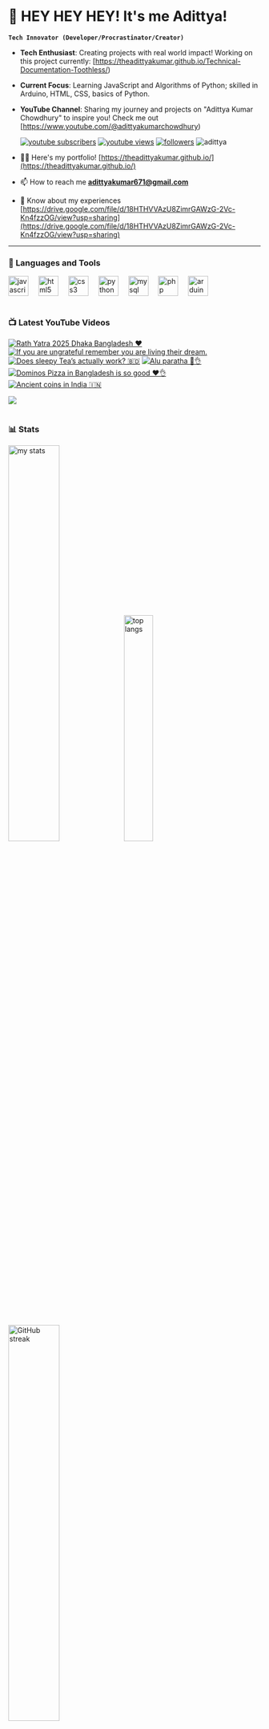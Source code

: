 # 👑 HEY HEY HEY! It's me Adittya!

**`Tech Innovator (Developer/Procrastinator/Creator)`**

- **Tech Enthusiast**: Creating projects with real world impact! Working on this project currently: [https://theadittyakumar.github.io/Technical-Documentation-Toothless/)
- **Current Focus**: Learning JavaScript and Algorithms of Python; skilled in Arduino, HTML, CSS, basics of Python.
- **YouTube Channel**: Sharing my journey and projects on "Adittya Kumar Chowdhury" to inspire you! Check me out [https://www.youtube.com/@adittyakumarchowdhury) 

   <p align="left">
      <a href="https://www.youtube.com/channel/UCu68HfYtlcXFI7kNhnSdspA?sub_confirmation=1">
         <img alt="youtube subscribers" title="Subscribe to my YouTube channel" src="https://custom-icon-badges.demolab.com/youtube/channel/subscribers/UCu68HfYtlcXFI7kNhnSdspA?color=%23E05D44&label=SUBSCRIBE&logo=video&logoColor=white&style=for-the-badge&labelColor=CE4630"/></a> 
      <a href="https://www.youtube.com/c/adittyakumarchowdhury">
         <img alt="youtube views" title="YouTube views" src="https://custom-icon-badges.demolab.com/youtube/channel/views/UCu68HfYtlcXFI7kNhnSdspA?color=%23E1AD0E&logo=eye&logoColor=white&style=for-the-badge&labelColor=C79600"/></a> 
      <a href="https://github.com/TheAdittyaKumar?tab=followers">
         <img alt="followers" title="Follow me on Github" src="https://custom-icon-badges.demolab.com/github/followers/TheAdittyaKumar?color=236ad3&labelColor=1155ba&style=for-the-badge&logo=person-add&label=Follow&logoColor=white"/></a>
      <img src="https://komarev.com/ghpvc/?username=TheAdittyaKumar&label=Profile%20views&color=0e75b6&style=flat" alt="adittya" />
   </p>


- 👨‍💻 Here's my portfolio! [https://theadittyakumar.github.io/](https://theadittyakumar.github.io/)

- 📫 How to reach me **adittyakumar671@gmail.com**

- 📄 Know about my experiences [https://drive.google.com/file/d/18HTHVVAzU8ZimrGAWzG-2Vc-Kn4fzzOG/view?usp=sharing](https://drive.google.com/file/d/18HTHVVAzU8ZimrGAWzG-2Vc-Kn4fzzOG/view?usp=sharing)

---

### 🧰 Languages and Tools

<div align="left">
  <img src="https://cdn.jsdelivr.net/gh/devicons/devicon/icons/javascript/javascript-original.svg" height="40" alt="javascript logo"  />
  <img width="12" />
  <img src="https://cdn.jsdelivr.net/gh/devicons/devicon/icons/html5/html5-original.svg" height="40" alt="html5 logo"  />
  <img width="12" />
  <img src="https://cdn.jsdelivr.net/gh/devicons/devicon/icons/css3/css3-original.svg" height="40" alt="css3 logo"  />
  <img width="12" />
  <img src="https://cdn.jsdelivr.net/gh/devicons/devicon/icons/python/python-original.svg" height="40" alt="python logo"  />
  <img width="12" />
  <img src="https://cdn.jsdelivr.net/gh/devicons/devicon/icons/mysql/mysql-original.svg" height="40" alt="mysql logo"  />
  <img width="12" />
  <img src="https://cdn.jsdelivr.net/gh/devicons/devicon/icons/php/php-original.svg" height="40" alt="php logo"  />
  <img width="12" />
  <img src="https://cdn.jsdelivr.net/gh/devicons/devicon/icons/arduino/arduino-original.svg" height="40" alt="arduino logo"  />
</div>


#

### 📺 Latest YouTube Videos

<!-- BEGIN YOUTUBE-CARDS -->
[![Rath Yatra 2025 Dhaka Bangladesh ❤️](https://ytcards.demolab.com/?id=q4Pd8e256DI&title=Rath+Yatra+2025+Dhaka+Bangladesh+%E2%9D%A4%EF%B8%8F&lang=en&timestamp=1751060635&background_color=%230d1117&title_color=%23ffffff&stats_color=%23dedede&max_title_lines=1&width=250&border_radius=5 "Rath Yatra 2025 Dhaka Bangladesh ❤️")](https://www.youtube.com/shorts/q4Pd8e256DI)
[![If you are ungrateful remember you are living their dream.](https://ytcards.demolab.com/?id=t0aO8Azg9So&title=If+you+are+ungrateful+remember+you+are+living+their+dream.&lang=en&timestamp=1749828673&background_color=%230d1117&title_color=%23ffffff&stats_color=%23dedede&max_title_lines=1&width=250&border_radius=5 "If you are ungrateful remember you are living their dream.")](https://www.youtube.com/shorts/t0aO8Azg9So)
[![Does sleepy Tea’s actually work? 🇧🇩](https://ytcards.demolab.com/?id=IfOt2MsHPYI&title=Does+sleepy+Tea%E2%80%99s+actually+work%3F+%F0%9F%87%A7%F0%9F%87%A9&lang=en&timestamp=1749723868&background_color=%230d1117&title_color=%23ffffff&stats_color=%23dedede&max_title_lines=1&width=250&border_radius=5 "Does sleepy Tea’s actually work? 🇧🇩")](https://www.youtube.com/shorts/IfOt2MsHPYI)
[![Alu paratha 🥹👌](https://ytcards.demolab.com/?id=RVAjHUDn5Mc&title=Alu+paratha+%F0%9F%A5%B9%F0%9F%91%8C&lang=en&timestamp=1749657983&background_color=%230d1117&title_color=%23ffffff&stats_color=%23dedede&max_title_lines=1&width=250&border_radius=5 "Alu paratha 🥹👌")](https://www.youtube.com/shorts/RVAjHUDn5Mc)
[![Dominos Pizza in Bangladesh is so good ❤️👌](https://ytcards.demolab.com/?id=KXatLn0BYbw&title=Dominos+Pizza+in+Bangladesh+is+so+good+%E2%9D%A4%EF%B8%8F%F0%9F%91%8C&lang=en&timestamp=1749580490&background_color=%230d1117&title_color=%23ffffff&stats_color=%23dedede&max_title_lines=1&width=250&border_radius=5 "Dominos Pizza in Bangladesh is so good ❤️👌")](https://www.youtube.com/shorts/KXatLn0BYbw)
[![Ancient coins in India 🇮🇳](https://ytcards.demolab.com/?id=tk-F2GattSg&title=Ancient+coins+in+India+%F0%9F%87%AE%F0%9F%87%B3&lang=en&timestamp=1749481144&background_color=%230d1117&title_color=%23ffffff&stats_color=%23dedede&max_title_lines=1&width=250&border_radius=5 "Ancient coins in India 🇮🇳")](https://www.youtube.com/shorts/tk-F2GattSg)
<!-- END YOUTUBE-CARDS -->

[<img src="https://custom-icon-badges.demolab.com/badge/-Subscribe%20For%20More-red?style=for-the-badge&logo=video&logoColor=white"/>](https://www.youtube.com/channel/UCu68HfYtlcXFI7kNhnSdspA?sub_confirmation=1)

#

### 📊 Stats

<div align="left">
  <img alt="my stats" width="45%" src="https://github-readme-stats.vercel.app/api?username=TheAdittyaKumar&show_icons=true&hide_border=true&theme=vision-friendly-dark" />
  <img alt="top langs" width="34%" src="https://github-readme-stats.vercel.app/api/top-langs/?username=TheAdittyaKumar&layout=compact&hide_border=true&theme=vision-friendly-dark" />
  <img alt="GitHub streak" width="45%" src="https://github-readme-streak-stats.herokuapp.com/?user=TheAdittyaKumar&theme=vision-friendly-dark&hide_border=true" />

</div>



<!-- ![GitHub Streak](https://streak-stats.demolab.com?user=TheAdittyaKumar&theme=swift&border_radius=4.5) -->
#

